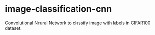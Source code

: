 # image-classification-cnn
Convolutional Neural Network to classify image with labels in CIFAR100 dataset.
